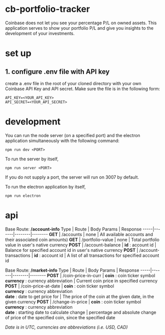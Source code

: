 # cb-portfolio-tracker

Coinbase does not let you see your percentage P/L on owned assets. This application serves to show your portfolio P/L and give you insights to the development of your investments.

# set up

## 1. configure .env file with API key

create a .env file in the root of your cloned directory with your own Coinbase API Key and API secret. Make sure the file is in the following form:

``` 
API_KEY=<YOUR_API_KEY>
API_SECRET=<YOUR_API_SECRET>
```

# development
You can run the node server (on a specified port) and the electron application simultaneously with the following command:
```
npm run dev <PORT>
```

To run the server by itself, 
```
npm run server <PORT>
```

If you do not supply a port, the server will run on 3007 by default.

To run the electron application by itself,
```
npm run electron
```

# api

Base Route: __/account-info__
Type | Route | Body Params | Response
-----|-------|--------|--------
__GET__  | /accounts | none | All available accounts and their associated coin amounts)
__GET__ | /portfolio-value | none | Total portfolio value in user's native currency
__POST__ | /account-balance | __id__ : account id | Balance for specified account id in user's native currency
__POST__ | /account-transactions | __id__ : account id | A list of all transactions for specified account id

Base Route: __/market-info__
Type | Route | Body Params | Response
-----|-------|--------|--------
__POST__  | /coin-price-in-curr | __coin__ : coin ticker symbol <br /> __currency__ : currency abbreviation | Current coin price in specified currency
__POST__ | /coin-price-at-date  | __coin__ : coin ticker symbol <br /> __currency__ : currency abbreviation <br /> __date__ : date to get price for | The price of the coin at the given date, in the given currency
__POST__ | /change-in-price | __coin__ : coin ticker symbol <br /> __currency__ : currency abbreviation <br /> __date__ : starting date to calculate change | percentage and absolute change of price of the specified coin, since the specified date


_Date is in UTC, currencies are abbreviations (i.e. USD, CAD)_